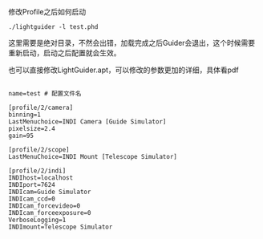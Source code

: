 修改Profile之后如何启动

```
./lightguider -l test.phd
```

这里需要是绝对目录，不然会出错，加载完成之后Guider会退出，这个时候需要重新启动，启动之后配置就会生效。

也可以直接修改LightGuider.apt，可以修改的参数更加的详细，具体看pdf

```

name=test # 配置文件名

[profile/2/camera]
binning=1
LastMenuchoice=INDI Camera [Guide Simulator]
pixelsize=2.4
gain=95

[profile/2/scope]
LastMenuChoice=INDI Mount [Telescope Simulator]

[profile/2/indi]
INDIhost=localhost
INDIport=7624
INDIcam=Guide Simulator
INDIcam_ccd=0
INDIcam_forcevideo=0
INDIcam_forceexposure=0
VerboseLogging=1
INDImount=Telescope Simulator

```